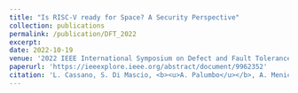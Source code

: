 ```yaml
---
title: "Is RISC-V ready for Space? A Security Perspective"
collection: publications
permalink: /publication/DFT_2022
excerpt:
date: 2022-10-19
venue: '2022 IEEE International Symposium on Defect and Fault Tolerance in VLSI and Nanotechnology Systems (DFT)'
paperurl: 'https://ieeexplore.ieee.org/abstract/document/9962352'
citation: 'L. Cassano, S. Di Mascio, <b><u>A. Palumbo</u></b>, A. Menicucci, G. Furano, G. Bianchi and M. Ottavi (2022). &quot;Is RISC-V ready for Space? A Security Perspective.&quot; <i>2022 IEEE International Symposium on Defect and Fault Tolerance in VLSI and Nanotechnology Systems (DFT)</i>.'
---
```

